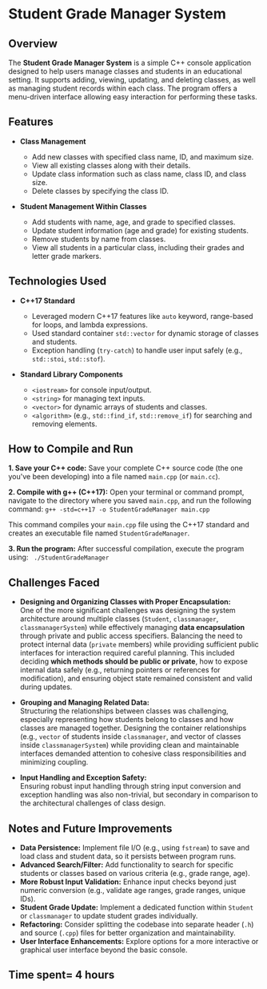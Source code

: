 # Student Grade Manager System

## Overview

The **Student Grade Manager System** is a simple C++ console application designed to help users manage classes and students in an educational setting. It supports adding, viewing, updating, and deleting classes, as well as managing student records within each class. The program offers a menu-driven interface allowing easy interaction for performing these tasks.

## Features

- **Class Management**
  - Add new classes with specified class name, ID, and maximum size.
  - View all existing classes along with their details.
  - Update class information such as class name, class ID, and class size.
  - Delete classes by specifying the class ID.

- **Student Management Within Classes**
  - Add students with name, age, and grade to specified classes.
  - Update student information (age and grade) for existing students.
  - Remove students by name from classes.
  - View all students in a particular class, including their grades and letter grade markers.

## Technologies Used

- **C++17 Standard**
  - Leveraged modern C++17 features like `auto` keyword, range-based for loops, and lambda expressions.
  - Used standard container `std::vector` for dynamic storage of classes and students.
  - Exception handling (`try-catch`) to handle user input safely (e.g., `std::stoi`, `std::stof`).

- **Standard Library Components**
  - `<iostream>` for console input/output.
  - `<string>` for managing text inputs.
  - `<vector>` for dynamic arrays of students and classes.
  - `<algorithm>` (e.g., `std::find_if`, `std::remove_if`) for searching and removing elements.

## How to Compile and Run

**1. Save your C++ code:**
Save your complete C++ source code (the one you've been developing) into a file named `main.cpp` (or `main.cc`).

**2. Compile with g++ (C++17):**
Open your terminal or command prompt, navigate to the directory where you saved `main.cpp`, and run the following command:
```g++ -std=c++17 -o StudentGradeManager main.cpp```

This command compiles your `main.cpp` file using the C++17 standard and creates an executable file named `StudentGradeManager`.

**3. Run the program:**
After successful compilation, execute the program using:
``` ./StudentGradeManager```


## Challenges Faced

- **Designing and Organizing Classes with Proper Encapsulation:**  
  One of the more significant challenges was designing the system architecture around multiple classes (`Student`, `classmanager`, `classmanagerSystem`) while effectively managing **data encapsulation** through private and public access specifiers. Balancing the need to protect internal data (`private` members) while providing sufficient public interfaces for interaction required careful planning. This included deciding **which methods should be public or private**, how to expose internal data safely (e.g., returning pointers or references for modification), and ensuring object state remained consistent and valid during updates.

- **Grouping and Managing Related Data:**  
  Structuring the relationships between classes was challenging, especially representing how students belong to classes and how classes are managed together. Designing the container relationships (e.g., `vector` of students inside `classmanager`, and vector of classes inside `classmanagerSystem`) while providing clean and maintainable interfaces demanded attention to cohesive class responsibilities and minimizing coupling.

- **Input Handling and Exception Safety:**  
  Ensuring robust input handling through string input conversion and exception handling was also non-trivial, but secondary in comparison to the architectural challenges of class design.

## Notes and Future Improvements

- **Data Persistence:** Implement file I/O (e.g., using `fstream`) to save and load class and student data, so it persists between program runs.
- **Advanced Search/Filter:** Add functionality to search for specific students or classes based on various criteria (e.g., grade range, age).
- **More Robust Input Validation:** Enhance input checks beyond just numeric conversion (e.g., validate age ranges, grade ranges, unique IDs).
- **Student Grade Update:** Implement a dedicated function within `Student` or `classmanager` to update student grades individually.
- **Refactoring:** Consider splitting the codebase into separate header (`.h`) and source (`.cpp`) files for better organization and maintainability.
- **User Interface Enhancements:** Explore options for a more interactive or graphical user interface beyond the basic console.

## Time spent= 4 hours




